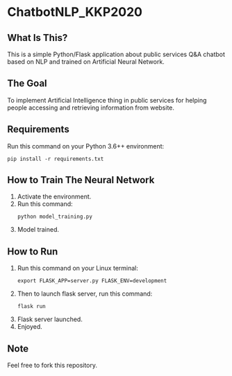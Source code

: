 # ChatbotNLP_KKP2020

## What Is This?
This is a simple Python/Flask application about public services Q&A chatbot based on NLP and trained on Artificial Neural Network. 

## The Goal
To implement Artificial Intelligence thing in public services for helping people accessing and retrieving information from website. 

## Requirements
Run this command on your Python 3.6++ environment:
```console
pip install -r requirements.txt
```

## How to Train The Neural Network
1. Activate the environment.
2. Run this command:
    ```console
    python model_training.py
    ```
3. Model trained.

## How to Run
1. Run this command on your Linux terminal:
    ```console
    export FLASK_APP=server.py FLASK_ENV=development
    ```
2. Then to launch flask server, run this command:
    ```console
    flask run
    ```
3. Flask server launched.
4. Enjoyed.

## Note
Feel free to fork this repository.